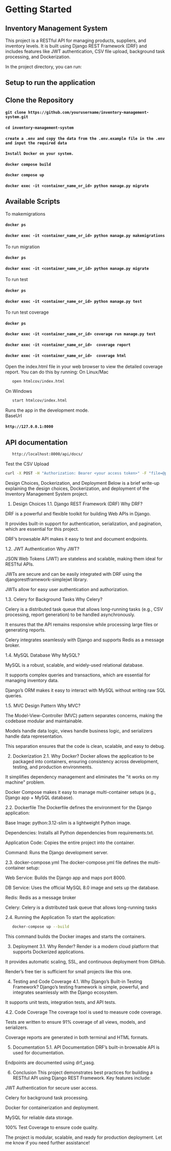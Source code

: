 # Getting Started

## Inventory Management System
This project is a RESTful API for managing products, suppliers, and inventory levels. It is built using Django REST Framework (DRF) and includes features like JWT authentication, CSV file upload, background task processing, and Dockerization.



In the project directory, you can run:
## Setup to run the application

## Clone the Repository
#### `git clone https://github.com/yourusername/inventory-management-system.git`
#### `cd inventory-management-system`

#### `create a .env and copy the data from the .env.example file in the .env and input the required data`
#### `Install Docker on your system.`
#### `docker compose build`
#### `docker compose up`
#### `docker exec -it <container_name_or_id> python manage.py migrate` 

## Available Scripts

To makemigrations
#### `docker ps`
#### `docker exec -it <container_name_or_id> python manage.py makemigrations` 

To run migration
#### `docker ps`
#### `docker exec -it <container_name_or_id> python manage.py migrate` 

To run test
#### `docker ps`
#### `docker exec -it <container_name_or_id> python manage.py test` 

To run test coverage
#### `docker ps`
#### `docker exec -it <container_name_or_id> coverage run manage.py test` 
#### `docker exec -it <container_name_or_id>  coverage report` 
#### `docker exec -it <container_name_or_id>  coverage html` 
Open the index.html file in your web browser to view the detailed coverage report. You can do this by running:
On Linux/Mac
```bash
   open htmlcov/index.html
```
On Windows
```bash
   start htmlcov/index.html
```
Runs the app in the development mode.\
BaseUrl 
#### `http://127.0.0.1:8000`

## API documentation
```bash
   http://localhost:8000/api/docs/
```
Test the CSV Upload
```bash
curl -X POST -H "Authorization: Bearer <your access token>" -F "file=@product-data.csv" http://localhost:8000/api/upload-csv/
```




Design Choices, Dockerization, and Deployment
Below is a brief write-up explaining the design choices, Dockerization, and deployment of the Inventory Management System project.

1. Design Choices
1.1. Django REST Framework (DRF)
Why DRF?

DRF is a powerful and flexible toolkit for building Web APIs in Django.

It provides built-in support for authentication, serialization, and pagination, which are essential for this project.

DRF’s browsable API makes it easy to test and document endpoints.

1.2. JWT Authentication
Why JWT?

JSON Web Tokens (JWT) are stateless and scalable, making them ideal for RESTful APIs.

JWTs are secure and can be easily integrated with DRF using the djangorestframework-simplejwt library.

JWTs allow for easy user authentication and authorization.

1.3. Celery for Background Tasks
Why Celery?

Celery is a distributed task queue that allows long-running tasks (e.g., CSV processing, report generation) to be handled asynchronously.

It ensures that the API remains responsive while processing large files or generating reports.

Celery integrates seamlessly with Django and supports Redis as a message broker.

1.4. MySQL Database
Why MySQL?

MySQL is a robust, scalable, and widely-used relational database.

It supports complex queries and transactions, which are essential for managing inventory data.

Django’s ORM makes it easy to interact with MySQL without writing raw SQL queries.

1.5. MVC Design Pattern
Why MVC?

The Model-View-Controller (MVC) pattern separates concerns, making the codebase modular and maintainable.

Models handle data logic, views handle business logic, and serializers handle data representation.

This separation ensures that the code is clean, scalable, and easy to debug.

2. Dockerization
2.1. Why Docker?
Docker allows the application to be packaged into containers, ensuring consistency across development, testing, and production environments.

It simplifies dependency management and eliminates the "it works on my machine" problem.

Docker Compose makes it easy to manage multi-container setups (e.g., Django app + MySQL database).

2.2. Dockerfile
The Dockerfile defines the environment for the Django application:

Base Image: python:3.12-slim is a lightweight Python image.

Dependencies: Installs all Python dependencies from requirements.txt.

Application Code: Copies the entire project into the container.

Command: Runs the Django development server.

2.3. docker-compose.yml
The docker-compose.yml file defines the multi-container setup:

Web Service: Builds the Django app and maps port 8000.

DB Service: Uses the official MySQL 8.0 image and sets up the database.

Redis: Redis as a message broker

Celery: Celery is a distributed task queue that allows long-running tasks


2.4. Running the Application
To start the application:

```bash
   docker-compose up --build
```
This command builds the Docker images and starts the containers.


3. Deployment
3.1. Why Render?
Render is a modern cloud platform that supports Dockerized applications.

It provides automatic scaling, SSL, and continuous deployment from GitHub.

Render’s free tier is sufficient for small projects like this one.


4. Testing and Code Coverage
4.1. Why Django’s Built-in Testing Framework?
Django’s testing framework is simple, powerful, and integrates seamlessly with the Django ecosystem.

It supports unit tests, integration tests, and API tests.

4.2. Code Coverage
The coverage tool is used to measure code coverage.

Tests are written to ensure 91% coverage of all views, models, and serializers.

Coverage reports are generated in both terminal and HTML formats.


5. Documentation
5.1. API Documentation
DRF’s built-in browsable API is used for documentation.

Endpoints are documented using drf_yasg.


6. Conclusion
This project demonstrates best practices for building a RESTful API using Django REST Framework. Key features include:

JWT Authentication for secure user access.

Celery for background task processing.

Docker for containerization and deployment.

MySQL for reliable data storage.

100% Test Coverage to ensure code quality.

The project is modular, scalable, and ready for production deployment. Let me know if you need further assistance!
